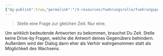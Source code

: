 ```yaml
---
{"dg-publish":true,"permalink":"/3-resources/fuehrungsrolle/fuehrungspersoenlichkeit/the-coaching-habit-von-michael-stanier/ask-one-question-at-a-time/","title":"Ask one Question at a Time","created":"2024-12-08T22:54:58.325+01:00","updated":"2024-12-08T23:31:06.736+01:00"}
---
```



> Stelle eine Frage zur gleichen Zeit. Nur eine.

Um wirklich bedeutende Antworten zu bekommen, brauchst Du Zeit. Stelle keine Drive-by Fragen, welche die Antwort deines Gegenübers behindern. Außerdem wird der Dialog dann eher als Verhör wahrgenommen statt als Möglichkeit des Wachsens.
